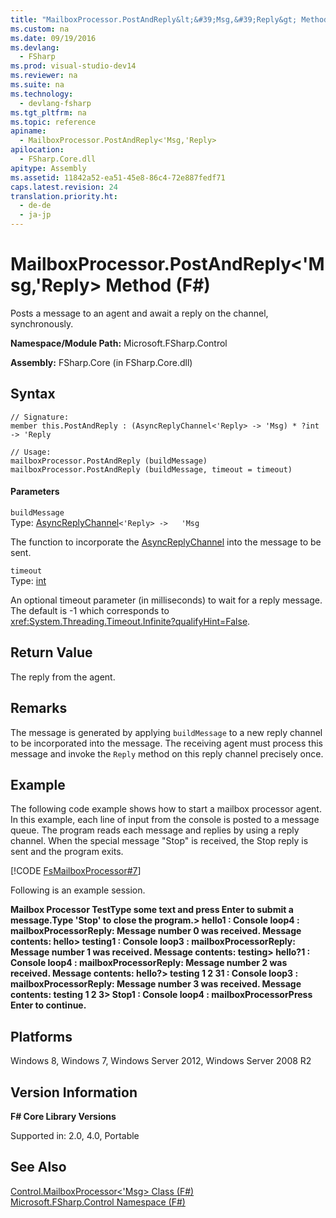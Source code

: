 ```yaml
---
title: "MailboxProcessor.PostAndReply&lt;&#39;Msg,&#39;Reply&gt; Method (F#)"
ms.custom: na
ms.date: 09/19/2016
ms.devlang: 
  - FSharp
ms.prod: visual-studio-dev14
ms.reviewer: na
ms.suite: na
ms.technology: 
  - devlang-fsharp
ms.tgt_pltfrm: na
ms.topic: reference
apiname: 
  - MailboxProcessor.PostAndReply<'Msg,'Reply>
apilocation: 
  - FSharp.Core.dll
apitype: Assembly
ms.assetid: 11842a52-ea51-45e8-86c4-72e887fedf71
caps.latest.revision: 24
translation.priority.ht: 
  - de-de
  - ja-jp
---
```

# MailboxProcessor.PostAndReply&lt;&#39;Msg,&#39;Reply&gt; Method (F#)
Posts a message to an agent and await a reply on the channel, synchronously.  
  
 **Namespace/Module Path:** Microsoft.FSharp.Control  
  
 **Assembly:** FSharp.Core (in FSharp.Core.dll)  
  
## Syntax  
  
```  
// Signature:  
member this.PostAndReply : (AsyncReplyChannel<'Reply> -> 'Msg) * ?int -> 'Reply  
  
// Usage:  
mailboxProcessor.PostAndReply (buildMessage)  
mailboxProcessor.PostAndReply (buildMessage, timeout = timeout)  
```  
  
#### Parameters  
 `buildMessage`  
 Type: [AsyncReplyChannel](../vs140/Control.AsyncReplyChannel--Reply--Class--F#-.md)`<'Reply> ->   'Msg`  
  
 The function to incorporate the [AsyncReplyChannel](../vs140/Control.AsyncReplyChannel--Reply--Class--F#-.md) into the message to be sent.  
  
 `timeout`  
 Type: [int](../vs140/Core.int-Type-Abbreviation--F#-.md)  
  
 An optional timeout parameter (in milliseconds) to wait for a reply message. The default is -1 which corresponds to <xref:System.Threading.Timeout.Infinite?qualifyHint=False>.  
  
## Return Value  
 The reply from the agent.  
  
## Remarks  
 The message is generated by applying `buildMessage` to a new reply channel to be incorporated into the message. The receiving agent must process this message and invoke the `Reply` method on this reply channel precisely once.  
  
## Example  
 The following code example shows how to start a mailbox processor agent. In this example, each line of input from the console is posted to a message queue. The program reads each message and replies by using a reply channel. When the special message "Stop" is received, the Stop reply is sent and the program exits.  
  
 [!CODE [FsMailboxProcessor#7](../CodeSnippet/VS_Snippets_Fsharp/fsmailboxprocessor#7)]  
  
 Following is an example session.  
  
 **Mailbox Processor TestType some text and press Enter to submit a message.Type 'Stop' to close the program.> hello1 : Console loop4 : mailboxProcessorReply: Message number 0 was received. Message contents: hello> testing1 : Console loop3 : mailboxProcessorReply: Message number 1 was received. Message contents: testing> hello?1 : Console loop4 : mailboxProcessorReply: Message number 2 was received. Message contents: hello?> testing 1 2 31 : Console loop3 : mailboxProcessorReply: Message number 3 was received. Message contents: testing 1 2 3> Stop1 : Console loop4 : mailboxProcessorPress Enter to continue.**   
## Platforms  
 Windows 8, Windows 7, Windows Server 2012, Windows Server 2008 R2  
  
## Version Information  
 **F# Core Library Versions**  
  
 Supported in: 2.0, 4.0, Portable  
  
## See Also  
 [Control.MailboxProcessor<'Msg> Class (F#)](../vs140/Control.MailboxProcessor--Msg--Class--F#-.md)   
 [Microsoft.FSharp.Control Namespace (F#)](../vs140/Microsoft.FSharp.Control-Namespace--F#-.md)